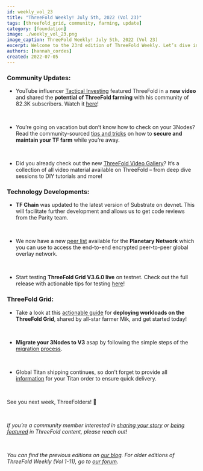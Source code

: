 ```yaml
---
id: weekly_vol_23
title: "ThreeFold Weekly! July 5th, 2022 (Vol 23)"
tags: [threefold_grid, community, farming, update]
category: [foundation]
image: ./weekly_vol_23.png
image_caption: ThreeFold Weekly! July 5th, 2022 (Vol 23)
excerpt: Welcome to the 23rd edition of ThreeFold Weekly. Let’s dive into last week’s highlights throughout the ThreeFold ecosystem.
authors: [hannah_cordes]
created: 2022-07-05
---
```


### Community Updates:

* YouTube influencer [Tactical Investing](https://www.youtube.com/channel/UCPRC2wIfZtAlzCa_6iKE46w) featured ThreeFold in a **new video** and shared the **potential of ThreeFold farming** with his community of 82.3K subscribers. Watch it [here](https://youtu.be/maISozq2p1o)!

<br/>

* You’re going on vacation but don’t know how to check on your 3Nodes? Read the community-sourced [tips and tricks](https://forum.threefold.io/t/tf-farm-tips-when-youre-away-for-some-days/3088?u=hannahcordes) on how to **secure and maintain your TF farm** while you’re away.

<br/>

* Did you already check out the new [ThreeFold Video Gallery](https://forum.threefold.io/t/threefold-video-gallery/3091?u=hannahcordes)? It’s a collection of all video material available on ThreeFold – from deep dive sessions to DIY tutorials and more!

### Technology Developments:

* **TF Chain** was updated to the latest version of Substrate on devnet. This will facilitate further development and allows us to get code reviews from the Parity team.

<br/>

* We now have a new [peer list](https://library.threefold.me/info/manual/#/manual__manual3_tfservices?id=supported-planetary-network-nodes) available for the **Planetary Network** which you can use to access the end-to-end encrypted peer-to-peer global overlay network.

<br/>

* Start testing **ThreeFold Grid V3.6.0 live** on testnet. Check out the full release with actionable tips for testing [here](https://forum.threefold.io/t/tfgrid-v3-6-0-is-now-live/3084?u=hannahcordes)!

### ThreeFold Grid: 

* Take a look at this [actionable guide](https://forum.threefold.io/t/tf-grid-deploying-workloads/3094?u=hannahcordes) for **deploying workloads on the ThreeFold Grid**, shared by all-star farmer Mik, and get started today!

<br/>

* **Migrate your 3Nodes to V3** asap by following the simple steps of the [migration process](https://forum.threefold.io/t/farming-migration-grid-v2-v3/2143?u=hannahcordes).

<br/>

* Global Titan shipping continues, so don’t forget to provide all [information](https://forum.threefold.io/t/creating-your-v3-farm-required-for-open-unshipped-orders/2144) for your Titan order to ensure quick delivery.

<br/>

See you next week, ThreeFolders! 🙌 

<br/>

*If you’re a community member interested in [sharing your story](https://forum.threefold.io/t/looking-for-farmer-stories-to-share-with-the-world/2398?u=hannahcordes) or [being featured](https://forum.threefold.io/t/looking-for-people-to-feature-in-threefold-content-its-super-simple/2636/3) in ThreeFold content, please reach out!*

<br/>

*You can find the previous editions on [our blog](https://threefold.io/blog). For older editions of ThreeFold Weekly (Vol 1-11), go to [our forum](https://forum.threefold.io/c/ecosystem-developments/41).*
